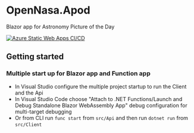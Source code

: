 # OpenNasa.Apod
Blazor app for Astronomy Picture of the Day

[![Azure Static Web Apps CI/CD](https://github.com/gmarokov/OpenNasa.Apod/actions/workflows/azure-static-web-apps-wonderful-sea-05fed8c03.yml/badge.svg)](https://github.com/gmarokov/OpenNasa.Apod/actions/workflows/azure-static-web-apps-wonderful-sea-05fed8c03.yml)

## Getting started

### Multiple start up for Blazor app and Function app
- In Visual Studio configure the multiple project startup to run the Client and the Api
- In Visual Studio Code choose "Attach to .NET Functions/Launch and Debug Standalone Blazor WebAssembly App" debug configuration for multi-target debugging
- Or from CLI run `func start` from `src/Api` and then run `dotnet run` from `src/Client`
